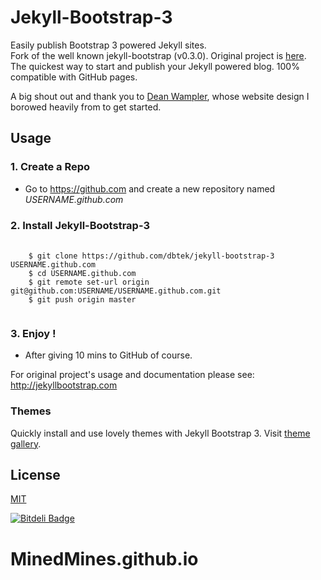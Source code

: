 # Jekyll-Bootstrap-3

Easily publish Bootstrap 3 powered Jekyll sites.  
Fork of the well known jekyll-bootstrap (v0.3.0). Original project is [here](https://github.com/plusjade/jekyll-bootstrap).  
The quickest way to start and publish your Jekyll powered blog. 100% compatible with GitHub pages.

A big shout out and thank you to [Dean Wampler](https://github.com/deanwampler/), whose website design I borowed heavily from to get started.  

## Usage

### 1. Create a Repo
- Go to <https://github.com> and create a new repository named *USERNAME.github.com*  

### 2. Install Jekyll-Bootstrap-3  
<pre>
  <code>
    $ git clone https://github.com/dbtek/jekyll-bootstrap-3 USERNAME.github.com
    $ cd USERNAME.github.com
    $ git remote set-url origin git@github.com:USERNAME/USERNAME.github.com.git
    $ git push origin master  
  </code>
</pre>  
### 3. Enjoy !
- After giving 10 mins to GitHub of course.  

For original project's usage and documentation please see: <http://jekyllbootstrap.com>  


### Themes

Quickly install and use lovely themes with Jekyll Bootstrap 3. Visit [theme gallery](http://jekyllbootstrap3.tk/preview/).

## License

[MIT](http://opensource.org/licenses/MIT)


[![Bitdeli Badge](https://d2weczhvl823v0.cloudfront.net/dbtek/jekyll-bootstrap-3/trend.png)](https://bitdeli.com/free "Bitdeli Badge")

# MinedMines.github.io
